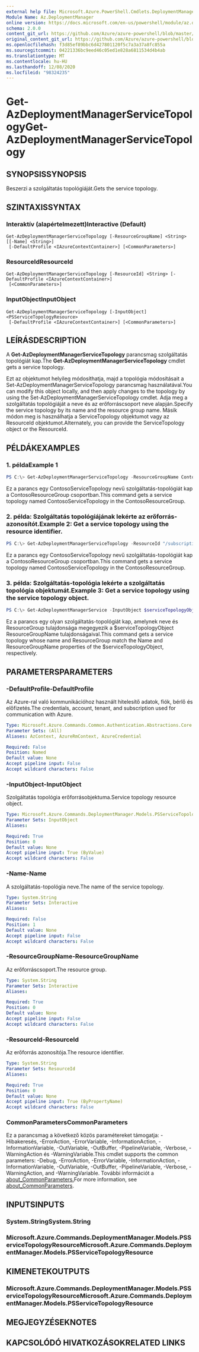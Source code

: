 ```yaml
---
external help file: Microsoft.Azure.PowerShell.Cmdlets.DeploymentManager.dll-Help.xml
Module Name: Az.DeploymentManager
online version: https://docs.microsoft.com/en-us/powershell/module/az.deploymentmanager/get-azdeploymentmanagerservicetopology
schema: 2.0.0
content_git_url: https://github.com/Azure/azure-powershell/blob/master/src/DeploymentManager/DeploymentManager/help/Get-AzDeploymentManagerServiceTopology.md
original_content_git_url: https://github.com/Azure/azure-powershell/blob/master/src/DeploymentManager/DeploymentManager/help/Get-AzDeploymentManagerServiceTopology.md
ms.openlocfilehash: f3d85ef89bbc6d427801120f5c7a3a37a8fc855a
ms.sourcegitcommit: 04221336bc9eed46c05ed1e828a6811534d4b4ab
ms.translationtype: MT
ms.contentlocale: hu-HU
ms.lasthandoff: 12/08/2020
ms.locfileid: "98324235"
---
```

# <span data-ttu-id="f4d0e-101">Get-AzDeploymentManagerServiceTopology</span><span class="sxs-lookup"><span data-stu-id="f4d0e-101">Get-AzDeploymentManagerServiceTopology</span></span>

## <span data-ttu-id="f4d0e-102">SYNOPSIS</span><span class="sxs-lookup"><span data-stu-id="f4d0e-102">SYNOPSIS</span></span>
<span data-ttu-id="f4d0e-103">Beszerzi a szolgáltatás topológiáját.</span><span class="sxs-lookup"><span data-stu-id="f4d0e-103">Gets the service topology.</span></span>

## <span data-ttu-id="f4d0e-104">SZINTAXIS</span><span class="sxs-lookup"><span data-stu-id="f4d0e-104">SYNTAX</span></span>

### <span data-ttu-id="f4d0e-105">Interaktív (alapértelmezett)</span><span class="sxs-lookup"><span data-stu-id="f4d0e-105">Interactive (Default)</span></span>
```
Get-AzDeploymentManagerServiceTopology [-ResourceGroupName] <String> [[-Name] <String>]
 [-DefaultProfile <IAzureContextContainer>] [<CommonParameters>]
```

### <span data-ttu-id="f4d0e-106">ResourceId</span><span class="sxs-lookup"><span data-stu-id="f4d0e-106">ResourceId</span></span>
```
Get-AzDeploymentManagerServiceTopology [-ResourceId] <String> [-DefaultProfile <IAzureContextContainer>]
 [<CommonParameters>]
```

### <span data-ttu-id="f4d0e-107">InputObject</span><span class="sxs-lookup"><span data-stu-id="f4d0e-107">InputObject</span></span>
```
Get-AzDeploymentManagerServiceTopology [-InputObject] <PSServiceTopologyResource>
 [-DefaultProfile <IAzureContextContainer>] [<CommonParameters>]
```

## <span data-ttu-id="f4d0e-108">LEÍRÁS</span><span class="sxs-lookup"><span data-stu-id="f4d0e-108">DESCRIPTION</span></span>
<span data-ttu-id="f4d0e-109">A **Get-AzDeploymentManagerServiceTopology** parancsmag szolgáltatás topológiát kap.</span><span class="sxs-lookup"><span data-stu-id="f4d0e-109">The **Get-AzDeploymentManagerServiceTopology** cmdlet gets a service topology.</span></span>

<span data-ttu-id="f4d0e-110">Ezt az objektumot helyileg módosíthatja, majd a topológia módosításait a Set-AzDeploymentManagerServiceTopology parancsmag használatával.</span><span class="sxs-lookup"><span data-stu-id="f4d0e-110">You can modify this object locally, and then apply changes to the topology by using the Set-AzDeploymentManagerServiceTopology cmdlet.</span></span>
<span data-ttu-id="f4d0e-111">Adja meg a szolgáltatás topológiáját a neve és az erőforráscsoport neve alapján.</span><span class="sxs-lookup"><span data-stu-id="f4d0e-111">Specify the service topology by its name and the resource group name.</span></span> <span data-ttu-id="f4d0e-112">Másik módon meg is használhatja a ServiceTopology objektumot vagy az ResourceId objektumot.</span><span class="sxs-lookup"><span data-stu-id="f4d0e-112">Alternately, you can provide the ServiceTopology object or the ResourceId.</span></span>

## <span data-ttu-id="f4d0e-113">PÉLDÁK</span><span class="sxs-lookup"><span data-stu-id="f4d0e-113">EXAMPLES</span></span>

### <span data-ttu-id="f4d0e-114">1. példa</span><span class="sxs-lookup"><span data-stu-id="f4d0e-114">Example 1</span></span>
```powershell
PS C:\> Get-AzDeploymentManagerServiceTopology -ResourceGroupName ContosoResourceGroup -Name ContosoServiceTopology
```

<span data-ttu-id="f4d0e-115">Ez a parancs egy ContosoServiceTopology nevű szolgáltatás-topológiát kap a ContosoResourceGroup csoportban.</span><span class="sxs-lookup"><span data-stu-id="f4d0e-115">This command gets a service topology named ContosoServiceTopology in the ContosoResourceGroup.</span></span>

### <span data-ttu-id="f4d0e-116">2. példa: Szolgáltatás topológiájának lekérte az erőforrás-azonosítót.</span><span class="sxs-lookup"><span data-stu-id="f4d0e-116">Example 2: Get a service topology using the resource identifier.</span></span>
```powershell
PS C:\> Get-AzDeploymentManagerServiceTopology -ResourceId "/subscriptions/subscriptionId/resourcegroups/ContosoResourceGroup/providers/Microsoft.DeploymentManager/serviceTopologies/ContosoServiceTopology"
```

<span data-ttu-id="f4d0e-117">Ez a parancs egy ContosoServiceTopology nevű szolgáltatás-topológiát kap a ContosoResourceGroup csoportban.</span><span class="sxs-lookup"><span data-stu-id="f4d0e-117">This command gets a service topology named ContosoServiceTopology in the ContosoResourceGroup.</span></span>

### <span data-ttu-id="f4d0e-118">3. példa: Szolgáltatás-topológia lekérte a szolgáltatás topológia objektumát.</span><span class="sxs-lookup"><span data-stu-id="f4d0e-118">Example 3: Get a service topology using the service topology object.</span></span>
```powershell
PS C:\> Get-AzDeploymentManagerService -InputObject $serviceTopologyObject
```

<span data-ttu-id="f4d0e-119">Ez a parancs egy olyan szolgáltatás-topológiát kap, amelynek neve és ResourceGroup tulajdonsága megegyezik a $serviceTopologyObject ResourceGroupName tulajdonságaival.</span><span class="sxs-lookup"><span data-stu-id="f4d0e-119">This command gets a service topology whose name and ResourceGroup match the Name and ResourceGroupName properties of the $serviceTopologyObject, respectively.</span></span>

## <span data-ttu-id="f4d0e-120">PARAMETERS</span><span class="sxs-lookup"><span data-stu-id="f4d0e-120">PARAMETERS</span></span>

### <span data-ttu-id="f4d0e-121">-DefaultProfile</span><span class="sxs-lookup"><span data-stu-id="f4d0e-121">-DefaultProfile</span></span>
<span data-ttu-id="f4d0e-122">Az Azure-ral való kommunikációhoz használt hitelesítő adatok, fiók, bérlő és előfizetés.</span><span class="sxs-lookup"><span data-stu-id="f4d0e-122">The credentials, account, tenant, and subscription used for communication with Azure.</span></span>

```yaml
Type: Microsoft.Azure.Commands.Common.Authentication.Abstractions.Core.IAzureContextContainer
Parameter Sets: (All)
Aliases: AzContext, AzureRmContext, AzureCredential

Required: False
Position: Named
Default value: None
Accept pipeline input: False
Accept wildcard characters: False
```

### <span data-ttu-id="f4d0e-123">-InputObject</span><span class="sxs-lookup"><span data-stu-id="f4d0e-123">-InputObject</span></span>
<span data-ttu-id="f4d0e-124">Szolgáltatás topológia erőforrásobjektuma.</span><span class="sxs-lookup"><span data-stu-id="f4d0e-124">Service topology resource object.</span></span>

```yaml
Type: Microsoft.Azure.Commands.DeploymentManager.Models.PSServiceTopologyResource
Parameter Sets: InputObject
Aliases:

Required: True
Position: 0
Default value: None
Accept pipeline input: True (ByValue)
Accept wildcard characters: False
```

### <span data-ttu-id="f4d0e-125">-Name</span><span class="sxs-lookup"><span data-stu-id="f4d0e-125">-Name</span></span>
<span data-ttu-id="f4d0e-126">A szolgáltatás-topológia neve.</span><span class="sxs-lookup"><span data-stu-id="f4d0e-126">The name of the service topology.</span></span>

```yaml
Type: System.String
Parameter Sets: Interactive
Aliases:

Required: False
Position: 1
Default value: None
Accept pipeline input: False
Accept wildcard characters: False
```

### <span data-ttu-id="f4d0e-127">-ResourceGroupName</span><span class="sxs-lookup"><span data-stu-id="f4d0e-127">-ResourceGroupName</span></span>
<span data-ttu-id="f4d0e-128">Az erőforráscsoport.</span><span class="sxs-lookup"><span data-stu-id="f4d0e-128">The resource group.</span></span>

```yaml
Type: System.String
Parameter Sets: Interactive
Aliases:

Required: True
Position: 0
Default value: None
Accept pipeline input: False
Accept wildcard characters: False
```

### <span data-ttu-id="f4d0e-129">-ResourceId</span><span class="sxs-lookup"><span data-stu-id="f4d0e-129">-ResourceId</span></span>
<span data-ttu-id="f4d0e-130">Az erőforrás azonosítója.</span><span class="sxs-lookup"><span data-stu-id="f4d0e-130">The resource identifier.</span></span>

```yaml
Type: System.String
Parameter Sets: ResourceId
Aliases:

Required: True
Position: 0
Default value: None
Accept pipeline input: True (ByPropertyName)
Accept wildcard characters: False
```

### <span data-ttu-id="f4d0e-131">CommonParameters</span><span class="sxs-lookup"><span data-stu-id="f4d0e-131">CommonParameters</span></span>
<span data-ttu-id="f4d0e-132">Ez a parancsmag a következő közös paramétereket támogatja: -Hibakeresés, -ErrorAction, -ErrorVariable, -InformationAction, -InformationVariable, -OutVariable, -OutBuffer, -PipelineVariable, -Verbose, -WarningAction és -WarningVariable.</span><span class="sxs-lookup"><span data-stu-id="f4d0e-132">This cmdlet supports the common parameters: -Debug, -ErrorAction, -ErrorVariable, -InformationAction, -InformationVariable, -OutVariable, -OutBuffer, -PipelineVariable, -Verbose, -WarningAction, and -WarningVariable.</span></span> <span data-ttu-id="f4d0e-133">További információt a [about_CommonParameters.](http://go.microsoft.com/fwlink/?LinkID=113216)</span><span class="sxs-lookup"><span data-stu-id="f4d0e-133">For more information, see [about_CommonParameters](http://go.microsoft.com/fwlink/?LinkID=113216).</span></span>

## <span data-ttu-id="f4d0e-134">INPUTS</span><span class="sxs-lookup"><span data-stu-id="f4d0e-134">INPUTS</span></span>

### <span data-ttu-id="f4d0e-135">System.String</span><span class="sxs-lookup"><span data-stu-id="f4d0e-135">System.String</span></span>

### <span data-ttu-id="f4d0e-136">Microsoft.Azure.Commands.DeploymentManager.Models.PSServiceTopologyResource</span><span class="sxs-lookup"><span data-stu-id="f4d0e-136">Microsoft.Azure.Commands.DeploymentManager.Models.PSServiceTopologyResource</span></span>

## <span data-ttu-id="f4d0e-137">KIMENETEK</span><span class="sxs-lookup"><span data-stu-id="f4d0e-137">OUTPUTS</span></span>

### <span data-ttu-id="f4d0e-138">Microsoft.Azure.Commands.DeploymentManager.Models.PSServiceTopologyResource</span><span class="sxs-lookup"><span data-stu-id="f4d0e-138">Microsoft.Azure.Commands.DeploymentManager.Models.PSServiceTopologyResource</span></span>

## <span data-ttu-id="f4d0e-139">MEGJEGYZÉSEK</span><span class="sxs-lookup"><span data-stu-id="f4d0e-139">NOTES</span></span>

## <span data-ttu-id="f4d0e-140">KAPCSOLÓDÓ HIVATKOZÁSOK</span><span class="sxs-lookup"><span data-stu-id="f4d0e-140">RELATED LINKS</span></span>
